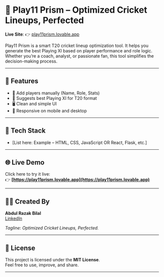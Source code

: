 # 🏏 Play11 Prism – Optimized Cricket Lineups, Perfected

**Live Site**: 👉 [play11prism.lovable.app](https://play11prism.lovable.app)

Play11 Prism is a smart T20 cricket lineup optimization tool. It helps you generate the best Playing XI based on player performance and role logic. Whether you’re a coach, analyst, or passionate fan, this tool simplifies the decision-making process.

---

## 🔧 Features

- 📝 Add players manually (Name, Role, Stats)
- 🧠 Suggests best Playing XI for T20 format
- 🖥️ Clean and simple UI
- 📱 Responsive on mobile and desktop

---

## 🚀 Tech Stack

- [List here: Example – HTML, CSS, JavaScript OR React, Flask, etc.]

---

## 🌐 Live Demo

Click here to try it live:  
👉 **[https://play11prism.lovable.app](https://play11prism.lovable.app)**

---

## 🧑‍💻 Created By

**Abdul Razak Bilal**  
[LinkedIn](https://www.linkedin.com/in/abdul-razak-bilal/)

_Tagline: Optimized Cricket Lineups, Perfected._

---

## 📄 License

This project is licensed under the **MIT License**.  
Feel free to use, improve, and share.

---

